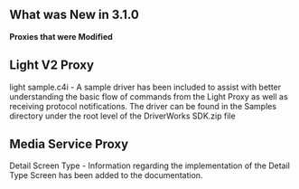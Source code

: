 
## What was New in 3.1.0

**Proxies that were Modified**

## Light V2 Proxy

light sample.c4i - A sample driver has been included to assist with better understanding the basic flow of commands from the Light Proxy as well as receiving protocol notifications. The driver can be found in the Samples directory under the root level of the DriverWorks SDK.zip file


## Media Service Proxy

Detail Screen Type - Information regarding the implementation of the Detail Type Screen has been added to the documentation.




